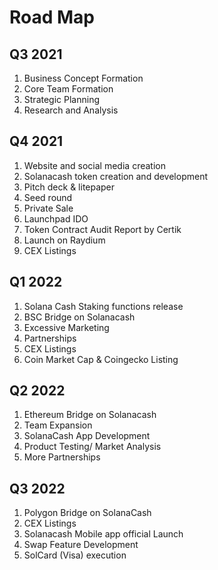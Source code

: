 # Road Map

## Q3 2021

1. Business Concept Formation
2. Core Team Formation
3. Strategic Planning
4. Research and Analysis

## Q4 2021

1. Website and social media creation
2. Solanacash token creation and development
3. Pitch deck & litepaper
4. Seed round
5. &#x20;Private Sale
6. Launchpad IDO
7. Token Contract Audit Report by Certik
8. Launch on Raydium
9. CEX Listings

## Q1 2022

1. Solana Cash Staking functions release
2. BSC Bridge on Solanacash
3. Excessive Marketing
4. Partnerships
5. CEX Listings
6. Coin Market Cap & Coingecko Listing

## Q2 2022

1. Ethereum Bridge on Solanacash
2. Team Expansion
3. SolanaCash App Development
4. Product Testing/ Market Analysis
5. More Partnerships

## Q3 2022

1. Polygon Bridge on SolanaCash
2. CEX Listings
3. Solanacash Mobile app official Launch
4. Swap Feature Development
5. SolCard (Visa) execution
